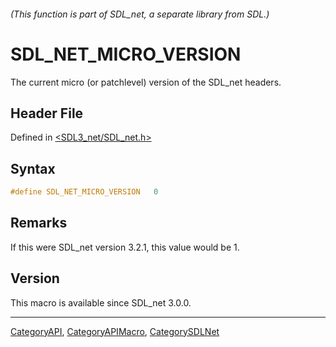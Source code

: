 ###### (This function is part of SDL_net, a separate library from SDL.)
# SDL_NET_MICRO_VERSION

The current micro (or patchlevel) version of the SDL_net headers.

## Header File

Defined in [<SDL3_net/SDL_net.h>](https://github.com/libsdl-org/SDL_net/blob/main/include/SDL3_net/SDL_net.h)

## Syntax

```c
#define SDL_NET_MICRO_VERSION   0
```

## Remarks

If this were SDL_net version 3.2.1, this value would be 1.

## Version

This macro is available since SDL_net 3.0.0.

----
[CategoryAPI](CategoryAPI), [CategoryAPIMacro](CategoryAPIMacro), [CategorySDLNet](CategorySDLNet)

